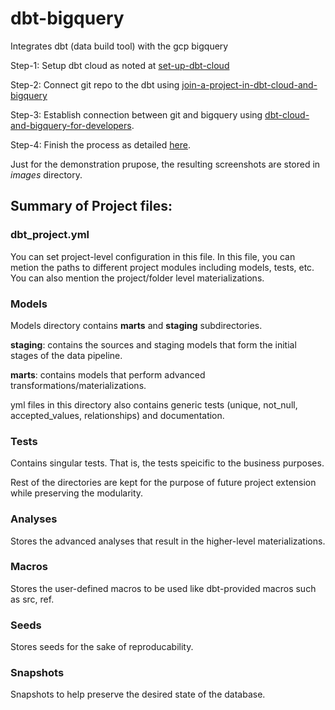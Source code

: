 # dbt-bigquery
Integrates dbt (data build tool) with the gcp bigquery

Step-1: Setup dbt cloud as noted at [set-up-dbt-cloud](https://learn.getdbt.com/learn/course/dbt-fundamentals/set-up-dbt-cloud-55min/getting-started?page=2) 

Step-2: Connect git repo to the dbt using [join-a-project-in-dbt-cloud-and-bigquery](https://learn.getdbt.com/learn/course/dbt-cloud-and-bigquery-for-developers/join-a-project-in-dbt-cloud-and-bigquery-15min/getting-started?page=3)

Step-3: Establish connection between git and bigquery using [dbt-cloud-and-bigquery-for-developers](https://learn.getdbt.com/courses/dbt-cloud-and-bigquery-for-developers).

Step-4: Finish the process as detailed [here](https://docs.getdbt.com/guides/bigquery?step=1).

Just for the demonstration prupose, the resulting screenshots are stored in *images* directory.

## Summary of Project files:
### dbt_project.yml
You can set project-level configuration in this file.
In this file, you can metion the paths to different project modules including models, tests, etc.
You can also mention the project/folder level materializations.

### Models
Models directory contains **marts** and **staging** subdirectories.

**staging**: contains the sources and staging models that form the initial stages of the data pipeline.

**marts**: contains models that perform advanced transformations/materializations.

yml files in this directory also contains generic tests (unique, not_null, accepted_values, relationships) and documentation.

### Tests
Contains singular tests. That is, the tests speicific to the business purposes.

Rest of the directories are kept for the purpose of future project extension while preserving the modularity.

### Analyses
Stores the advanced analyses that result in the higher-level materializations.

### Macros
Stores the user-defined macros to be used like dbt-provided macros such as src, ref.

### Seeds
Stores seeds for the sake of reproducability.

### Snapshots
Snapshots to help preserve the desired state of the database.
